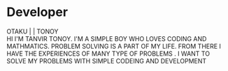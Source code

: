 # Developer
OTAKU | | TONOY <BR>
HI I'M TANVIR TONOY. I'M A SIMPLE BOY WHO LOVES CODING AND MATHMATICS. PROBLEM SOLVING IS A PART OF MY LIFE. FROM THERE I HAVE THE EXPERIENCES OF MANY TYPE OF PROBLEMS . I WANT TO SOLVE MY PROBLEMS WITH SIMPLE CODEING AND DEVELOPMENT